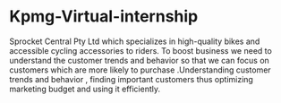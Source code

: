 # Kpmg-Virtual-internship
Sprocket Central Pty Ltd which specializes in high-quality bikes and accessible cycling accessories to riders. To boost business we need to understand the customer trends and behavior so that we can focus on customers which are  more likely to purchase .Understanding customer trends and behavior , finding important customers thus optimizing marketing budget and using it efficiently.
